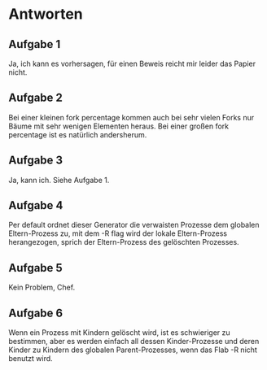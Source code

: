 # Antworten

## Aufgabe 1
Ja, ich kann es vorhersagen, für einen Beweis reicht mir leider das Papier nicht.

## Aufgabe 2
Bei einer kleinen fork percentage kommen auch bei sehr vielen Forks nur Bäume mit sehr wenigen Elementen heraus. Bei einer großen fork percentage ist es natürlich andersherum.

## Aufgabe 3
Ja, kann ich. Siehe Aufgabe 1.

## Aufgabe 4
Per default ordnet dieser Generator die verwaisten Prozesse dem globalen Eltern-Prozess zu, mit dem -R flag wird der lokale Eltern-Prozess herangezogen, sprich der Eltern-Prozess des gelöschten Prozesses.

## Aufgabe 5
Kein Problem, Chef.

## Aufgabe 6
Wenn ein Prozess mit Kindern gelöscht wird, ist es schwieriger zu bestimmen, aber es werden einfach all dessen Kinder-Prozesse und deren Kinder zu Kindern des globalen Parent-Prozesses, wenn das Flab -R nicht benutzt wird.